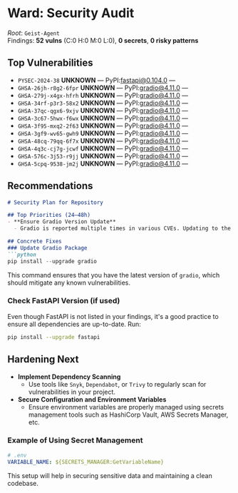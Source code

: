 # Ward: Security Audit

_Root_: `Geist-Agent`  
Findings: **52 vulns** (C:0 H:0 M:0 L:0), **0 secrets**, **0 risky patterns**

## Top Vulnerabilities
- `PYSEC-2024-38` **UNKNOWN** — PyPI:fastapi@0.104.0 — 
- `GHSA-26jh-r8g2-6fpr` **UNKNOWN** — PyPI:gradio@4.11.0 — 
- `GHSA-279j-x4gx-hfrh` **UNKNOWN** — PyPI:gradio@4.11.0 — 
- `GHSA-34rf-p3r3-58x2` **UNKNOWN** — PyPI:gradio@4.11.0 — 
- `GHSA-37qc-qgx6-9xjv` **UNKNOWN** — PyPI:gradio@4.11.0 — 
- `GHSA-3c67-5hwx-f6wx` **UNKNOWN** — PyPI:gradio@4.11.0 — 
- `GHSA-3f95-mxq2-2f63` **UNKNOWN** — PyPI:gradio@4.11.0 — 
- `GHSA-3gf9-wv65-gwh9` **UNKNOWN** — PyPI:gradio@4.11.0 — 
- `GHSA-48cq-79qq-6f7x` **UNKNOWN** — PyPI:gradio@4.11.0 — 
- `GHSA-4q3c-cj7g-jcwf` **UNKNOWN** — PyPI:gradio@4.11.0 — 
- `GHSA-576c-3j53-r9jj` **UNKNOWN** — PyPI:gradio@4.11.0 — 
- `GHSA-5cpq-9538-jm2j` **UNKNOWN** — PyPI:gradio@4.11.0 — 

## Recommendations

```markdown
# Security Plan for Repository

## Top Priorities (24–48h)
- **Ensure Gradio Version Update**
  - Gradio is reported multiple times in various CVEs. Updating to the latest version should be a top priority.

## Concrete Fixes
### Update Gradio Package
```python
pip install --upgrade gradio
```
This command ensures that you have the latest version of `gradio`, which should mitigate any known vulnerabilities.

### Check FastAPI Version (if used)
Even though FastAPI is not listed in your findings, it's a good practice to ensure all dependencies are up-to-date. Run:
```sh
pip install --upgrade fastapi
```

## Hardening Next
- **Implement Dependency Scanning**
  - Use tools like `Snyk`, `Dependabot`, or `Trivy` to regularly scan for vulnerabilities in your project.
- **Secure Configuration and Environment Variables**
  - Ensure environment variables are properly managed using secrets management tools such as HashiCorp Vault, AWS Secrets Manager, etc.

### Example of Using Secret Management
```yaml
# .env
VARIABLE_NAME: ${SECRETS_MANAGER:GetVariableName}
```

This setup will help in securing sensitive data and maintaining a clean codebase.
```
